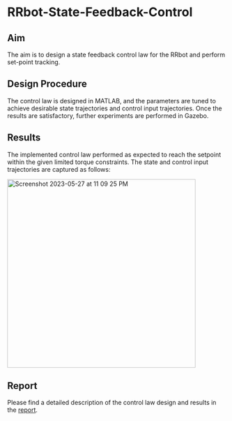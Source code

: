 # RRbot-State-Feedback-Control

## Aim
The aim is to design a state feedback control law for the RRbot and perform set-point tracking. 

## Design Procedure
The control law is designed in MATLAB, and the parameters are tuned to achieve desirable state trajectories and control input trajectories. Once the results are satisfactory, further experiments are performed in Gazebo.

## Results

The implemented control law performed as expected to reach the setpoint within the given limited torque constraints. The state and control input trajectories are captured as follows: 

<img width="432" alt="Screenshot 2023-05-27 at 11 09 25 PM" src="https://github.com/kt-krutarthtrivedi/RRbot-State-Feedback-Control/assets/134632027/39196d1c-b1f4-4b37-b500-3bb351a2ff8f">


## Report

Please find a detailed description of the control law design and results in the [report](https://github.com/kt-krutarthtrivedi/RRbot-State-Feedback-Control/blob/main/media/Report.pdf).
